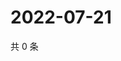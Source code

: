 # 2022-07-21

共 0 条

<!-- BEGIN WEIBO -->
<!-- 最后更新时间 Thu Jul 21 2022 03:13:18 GMT+0800 (China Standard Time) -->

<!-- END WEIBO -->
